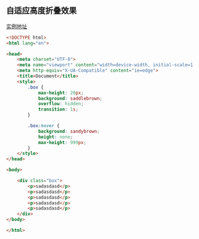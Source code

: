 ## 自适应高度折叠效果

[实例地址](http://www.hhooke.cn:9999/css/%E8%87%AA%E9%80%82%E5%BA%94%E9%AB%98%E5%BA%A6%E6%8A%98%E5%8F%A0%E6%95%88%E6%9E%9C.html)

```html
<!DOCTYPE html>
<html lang="en">

<head>
    <meta charset="UTF-8">
    <meta name="viewport" content="width=device-width, initial-scale=1.0">
    <meta http-equiv="X-UA-Compatible" content="ie=edge">
    <title>Document</title>
    <style>
        .box {
            max-height: 20px;
            background: saddlebrown;
            overflow: hidden;
            transition: 1s;
        }

        .box:hover {
            background: sandybrown;
            height: none;
            max-height: 999px;
        }
    </style>
</head>

<body>

    <div class="box">
        <p>sadasdasd</p>
        <p>sadasdasd</p>
        <p>sadasdasd</p>
        <p>sadasdasd</p>
        <p>sadasdasd</p>
    </div>
</body>

</html>
```
